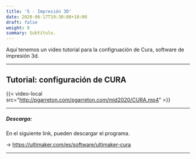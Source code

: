 ```yaml
---
title: '5 - Impresión 3D'
date: 2020-06-17T19:30:08+10:00
draft: false
weight: 9
summary: Subtítulo.
---
```


Aquí tenemos un video tutorial para la configruación de Cura, software de impresión 3d.

---

## Tutorial: configuración de CURA

{{< video-local src="http://pgarreton.com/pgarreton.com/mid2020/CURA.mp4" >}}

---

##### Descarga: 

En el siguiente link, pueden descargar el programa.

-> https://ultimaker.com/es/software/ultimaker-cura

---